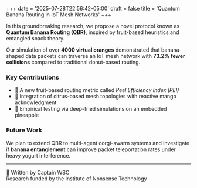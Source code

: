 +++
date = '2025-07-28T22:56:42-05:00'
draft = false
title = 'Quantum Banana Routing in IoT Mesh Networks'
+++

In this groundbreaking research, we propose a novel protocol known as **Quantum Banana Routing (QBR)**, inspired by fruit-based heuristics and entangled snack theory.

Our simulation of over **4000 virtual oranges** demonstrated that banana-shaped data packets can traverse an IoT mesh network with **73.2% fewer collisions** compared to traditional donut-based routing.

### Key Contributions

- 🍌 A new fruit-based routing metric called *Peel Efficiency Index (PEI)*  
- 🍊 Integration of citrus-based mesh topologies with reactive mango acknowledgment  
- 🍍 Empirical testing via deep-fried simulations on an embedded pineapple

### Future Work

We plan to extend QBR to multi-agent corgi-swarm systems and investigate if **banana entanglement** can improve packet teleportation rates under heavy yogurt interference.

---

🧪 Written by Captain WSC  
Research funded by the Institute of Nonsense Technology  
